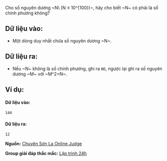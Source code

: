 Cho số nguyên dương ~N\ (N ≤ 10^{100})~, hãy cho biết ~N~ có phải là số chính phương không?

## Dữ liệu vào:
- Một dòng duy nhất chứa số nguyên dương ~N~.

## Dữ liệu ra:
- Nếu ~N~ không là số chính phương, ghi ra `NO`, ngược lại ghi ra số nguyên dương ~M~ với ~M^2=N~.

## Ví dụ:
#### Dữ liệu vào:
```
144
```

#### Dữ liệu ra:
```
12
```
**Nguồn:** [Chuyên Sơn La Online Judge](http://csloj.ddns.net/)

**Group giải đáp thắc mắc:** [Lập trình 24h](https://www.facebook.com/groups/1386904321519984)